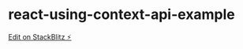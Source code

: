 # react-using-context-api-example

[Edit on StackBlitz ⚡️](https://stackblitz.com/edit/react-using-context-api-example)

